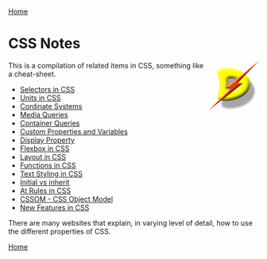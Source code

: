 [Home](./readme.md) 

# CSS Notes

[<img src='./dslogo.png' align='right' width='100' alt='logo'/>](http://www.dataspec.info)

This is a compilation of related items in CSS, something like a cheat-sheet. 

* [Selectors in CSS](./cssslctr.md)
* [Units in CSS](./cssunits.md)
* [Cordinate Systems](./csscords.md)
* [Media Queries](./cssmdaqr.md)
* [Container Queries](./csscntqr.md)
* [Custom Properties and Variables](./cssvars.md)
* [Display Property](./cssdisplay.md)
* [Flexbox in CSS](./cssflex.md)
* [Layout in CSS](./csslayout.md)
* [Functions in CSS](./cssfuncs.md)
* [Text Styling in CSS](./csstext.md)
* [Initial vs inherit](./cssprpty.md)
* [At Rules in CSS](./cssatrule.md)
* [CSSOM - CSS Object Model](./cssom.md)
* [New Features in CSS](./cssnewft.md)

There are many websites that explain, in varying level of detail, how to use the different properties of CSS.

[Home](./readme.md) 

